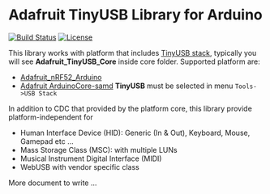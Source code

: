 # Adafruit TinyUSB Library for Arduino

[![Build Status](https://github.com/adafruit/Adafruit_TinyUSB_Arduino/workflows/Build/badge.svg)](https://travis-ci.com/adafruit/Adafruit_TinyUSB_Arduino) [![License](https://img.shields.io/badge/license-MIT-brightgreen.svg)](https://opensource.org/licenses/MIT)

This library works with platform that includes [TinyUSB stack](https://github.com/hathach/tinyusb), typically you will see **Adafruit_TinyUSB_Core** inside core folder. Supported platform are:

- [Adafruit_nRF52_Arduino](https://github.com/adafruit/Adafruit_nRF52_Arduino)
- [Adafruit ArduinoCore-samd](https://github.com/adafruit/ArduinoCore-samd) **TinyUSB** must be selected in menu `Tools->USB Stack`

In addition to CDC that provided by the platform core, this library provide platform-independent for

- Human Interface Device (HID): Generic (In & Out), Keyboard, Mouse, Gamepad etc ...
- Mass Storage Class (MSC): with multiple LUNs
- Musical Instrument Digital Interface (MIDI)
- WebUSB with vendor specific class

More document to write ... 
